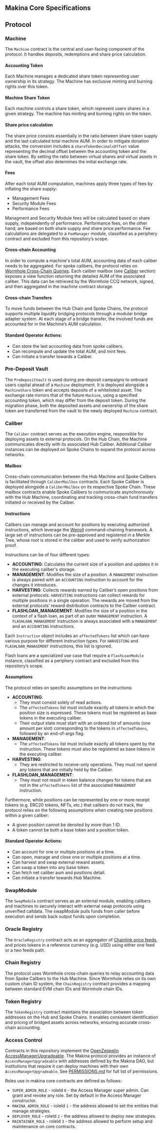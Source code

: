 ## Makina Core Specifications

## Protocol

### Machine

The `Machine` contract is the central and user-facing component of the protocol. It handles deposits, redemptions and share price calculation.

#### Accounting Token

Each Machine manages a dedicated share token representing user ownership in its strategy. The Machine has exclusive minting and burning rights over this token.

#### Machine Share Token

Each machine controls a share token, which represent users shares in a given strategy. The machine has minting and burning rights on the token.

#### Share price calculation

The share price consists essentially in the ratio between share token supply and the last calculated total machine AUM. In order to mitigate donation attacks, the conversion includes a `shareTokenDecimalsOffset` value representing the decimal offset between the accounting token and the share token. By setting the ratio between virtual shares and virtual assets in the vault, the offset also determines the initial exchange rate.

#### Fees

After each total AUM computation, machines apply three types of fees by inflating the share supply:

- Management Fees
- Security Module Fees
- Performance Fees

Managment and Security Module fees will be calculated based on share supply, independently of performance. Performance fees, on the other hand, are based on both share supply and share price performance. Fee calculations are delegated to a `FeeManager` module, classified as a periphery contract and excluded from this repository’s scope.

#### Cross-chain Accounting

In order to compute a machine's total AUM, accounting data of each caliber needs to be aggregated. For spoke calibers, the protocol relies on [Wormhole Cross-Chain Queries](https://wormhole.com/products/queries). Each caliber mailbox (see [Caliber](#mailbox) section) exposes a view function returning the detailed AUM of the associated caliber. This data can be retrieved by the Wormhole CCQ network, signed, and then aggregated in the machine contract storage.

#### Cross-chain Transfers

To move funds between the Hub Chain and Spoke Chains, the protocol supports multiple liquidity bridging protocols through a modular bridge adapter system. At each stage of a bridge transfer, the involved funds are accounted for in the Machine’s AUM calculation.

#### Standard Operator Actions:

- Can store the last accounting data from spoke calibers.
- Can recompute and update the total AUM, and mint fees.
- Can initiate a transfer towards a Caliber.

### Pre-Deposit Vault

The `PreDepositVault` is used during pre-deposit campaigns to onboard users capital ahead of a `Machine` deployment. It is deployed alongside a `MachineShare` token and accepts deposits of a whitelisted asset. The exchange rate mirrors that of the future `Machine`, using a specified accounting token, which may differ from the deposit token. During the migration phase, both the deposited assets and ownership of the share token are transferred from the vault to the newly deployed `Machine` contract.

### Caliber

The `Caliber` contract serves as the execution engine, responsible for deploying assets to external protocols. On the Hub Chain, the Machine communicates directly with its associated Hub Caliber. Additional Caliber instances can be deployed on Spoke Chains to expand the protocol across networks.

#### Mailbox

Cross-chain communication between the Hub Machine and Spoke Calibers is facilitated through `CaliberMailbox` contracts. Each Spoke Caliber is deployed alongside a `CaliberMailbox` on its respective Spoke Chain. These mailbox contracts enable Spoke Calibers to communicate asynchronously with the Hub Machine, coordinating and tracking cross-chain fund transfers initiated or received by the Caliber.

#### Instructions

Calibers can manage and account for positions by executing authorized instructions, which leverage the [Weiroll](https://github.com/EnsoBuild/enso-weiroll) command-chaining framework. A large set of instructions can be pre-approved and registered in a Merkle Tree, whose root is stored in the caliber and used to verify authorization proof.

Instructions can be of four different types:

- **ACCOUNTING**: Calculates the current size of a position and updates it in the executing caliber's storage.
- **MANAGEMENT**: Modifies the size of a position. A `MANAGEMENT` instruction is always paired with an `ACCOUNTING` instruction to account for the changes it introduces.
- **HARVESTING**: Collects rewards earned by Caliber’s open positions from external protocols. `HARVESTING` instructions can collect rewards for multiple positions in a single operation. The rewards are moved from the external protocols’ reward distribution contracts to the Caliber contract.
- **FLASHLOAN_MANAGEMENT**: Modifies the size of a position in the context of a flash loan, as part of an outer `MANAGEMENT` instruction. A `FLASHLOAN_MANAGEMENT` instruction is always associated with a `MANAGEMENT` and an `ACCOUNTING` instructions.

Each `Instruction` object includes an `affectedTokens` list which can have various purpose for different instruction types. For `HARVESTING` and `FLASHLOAN_MANAGEMENT` instructions, this list is ignored.

Flash loans are a specialized use case that require a `FlashLoanModule` instance, classified as a periphery contract and excluded from this repository’s scope.

#### Assumptions

The protocol relies on specific assumptions on the instructions:

- **ACCOUNTING**:
  - They must consist solely of read actions.
  - The `affectedTokens` list must include exactly all tokens in which the position size is expressed. These tokens must be registered as base tokens in the executing caliber.
  - Their output state must start with an ordered list of amounts (one amount per slot) corresponding to the tokens in `affectedTokens`, followed by an end-of-args flag.
- **MANAGEMENT**:
  - The `affectedTokens` list must include exactly all tokens spent by the instruction. These tokens must also be registered as base tokens in the executing caliber.
- **HARVESTING**:
  - They are restricted to receive-only operations. They must not spend any tokens that are initially held by the Caliber.
- **FLASHLOAN_MANAGEMENT**:
  - They must not result in token balance changes for tokens that are not in the `affectedTokens` list of the associated `MANAGEMENT` instruction.

Furthermore, while positions can be represented by one or more receipt tokens (e.g. ERC20 tokens, NFTs, etc.) that calibers do not track, the protocol relies on the following assumptions when creating new positions within a given caliber:

- A given position cannot be denoted by more than 1 ID.
- A token cannot be both a base token and a position token.

#### Standard Operator Actions:

- Can account for one or multiple positions at a time.
- Can open, manage and close one or multiple positions at a time.
- Can harvest and swap external reward assets.
- Can swap a token into any base token.
- Can fetch net caliber aum and positions detail.
- Can initiate a transfer towards Hub Machine.

### SwapModule

The `SwapModule` contract serves as an external module, enabling calibers and machines to securely interact with external swap protocols using unverified calldata. The swapModule pulls funds from caller before execution and sends back output funds upon completion.

### Oracle Registry

The `OracleRegistry` contract acts as an aggregator of [Chainlink price feeds](https://docs.chain.link/data-feeds/price-feeds), and prices tokens in a reference currency (e.g. USD) using either one feed or a two feeds path.

### Chain Registry

The protocol uses Wormhole cross-chain queries to relay accounting data from Spoke Calibers to the Hub Machine. Since Wormhole relies on its own custom chain ID system, the `ChainRegistry` contract provides a mapping between standard EVM chain IDs and Wormhole chain IDs.

### Token Registry

The `TokenRegistry` contract maintains the association between token addresses on the Hub and Spoke Chains. It enables consistent identification and pricing of bridged assets across networks, ensuring accurate cross-chain accounting.

### Access Control

Contracts in this repository implement the [OpenZeppelin AccessManagerUpgradeable](https://github.com/OpenZeppelin/openzeppelin-contracts-upgradeable/blob/master/contracts/access/manager/AccessManagerUpgradeable.sol). The Makina protocol provides an instance of `AccessManagerUpgradeable` with addresses defined by the Makina DAO, but institutions that require it can deploy machines with their own `AccessManagerUpgradeable`. See [PERMISSIONS.md](https://github.com/makinaHQ/makina-core/blob/main/PERMISSIONS.md) for full list of permissions.

Roles use in makina core contracts are defined as follows:

- `SUPER_ADMIN_ROLE` - roleId `0` - the Access Manager super admin. Can grant and revoke any role. Set by default in the Access Manager constructor.
- `MAKINA_ADMIN_ROLE` - roleId `1` - the address allowed to set the entities that manage strategies.
- `DEPLOYER_ROLE` - roleId `2` - the address allowed to deploy new strategies.
- `MAINTAINER_ROLE` - roleId `3` - the address allowed to perform setup and maintenance on core contracts.

